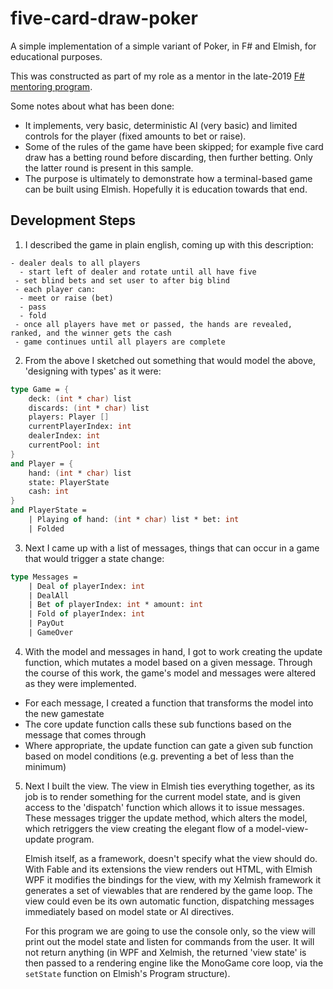 # five-card-draw-poker

A simple implementation of a simple variant of Poker, in F# and Elmish, for educational purposes.

This was constructed as part of my role as a mentor in the late-2019 [F# mentoring program](https://fsharp.org/mentorship/).

Some notes about what has been done:
 - It implements, very basic, deterministic AI (very basic) and limited controls for the player (fixed amounts to bet or raise).
 - Some of the rules of the game have been skipped; for example five card draw has a betting round before discarding, then further betting. Only the latter round is present in this sample.
 - The purpose is ultimately to demonstrate how a terminal-based game can be built using Elmish. Hopefully it is education towards that end.

## Development Steps

1. I described the game in plain english, coming up with this description:

```text
- dealer deals to all players
  - start left of dealer and rotate until all have five
 - set blind bets and set user to after big blind
 - each player can:
  - meet or raise (bet)
  - pass
  - fold
 - once all players have met or passed, the hands are revealed, ranked, and the winner gets the cash
 - game continues until all players are complete
```

2. From the above I sketched out something that would model the above, 'designing with types' as it were:

```fsharp
type Game = {
    deck: (int * char) list
    discards: (int * char) list
    players: Player []
    currentPlayerIndex: int
    dealerIndex: int
    currentPool: int
}
and Player = {
    hand: (int * char) list
    state: PlayerState
    cash: int
}
and PlayerState = 
    | Playing of hand: (int * char) list * bet: int
    | Folded
```

3. Next I came up with a list of messages, things that can occur in a game that would trigger a state change:

```fsharp
type Messages = 
    | Deal of playerIndex: int
    | DealAll
    | Bet of playerIndex: int * amount: int
    | Fold of playerIndex: int
    | PayOut
    | GameOver
```

4. With the model and messages in hand, I got to work creating the update function, which mutates a model based on a given message. Through the course of this work, the game's model and messages were altered as they were implemented.

  - For each message, I created a function that transforms the model into the new gamestate
  - The core update function calls these sub functions based on the message that comes through
  - Where appropriate, the update function can gate a given sub function based on model conditions (e.g. preventing a bet of less than the minimum)

5. Next I built the view. The view in Elmish ties everything together, as its job is to render something for the current model state, and is given access to the 'dispatch' function which allows it to issue messages. These messages trigger the update method, which alters the model, which retriggers the view creating the elegant flow of a model-view-update program.
   
    Elmish itself, as a framework, doesn't specify what the view should do. With Fable and its extensions the view renders out HTML, with Elmish WPF it modifies the bindings for the view, with my Xelmish framework it generates a set of viewables that are rendered by the game loop. The view could even be its own automatic function, dispatching messages immediately based on model state or AI directives.

    For this program we are going to use the console only, so the view will print out the model state and listen for commands from the user. It will not return anything (in WPF and Xelmish, the returned 'view state' is then passed to a rendering engine like the MonoGame core loop, via the `setState` function on Elmish's Program structure).

